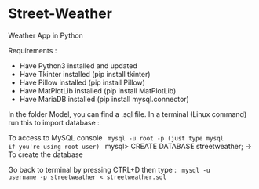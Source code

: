 # Street-Weather
Weather App in Python 

Requirements : 

- Have Python3 installed and updated
- Have Tkinter installed (pip install tkinter)
- Have Pillow installed (pip install Pillow)
- Have MatPlotLib installed (pip install MatPlotLib)
- Have MariaDB installed (pip install mysql.connector)

In the folder Model, you can find a .sql file.
In a terminal (Linux command) run this to import database :

To access to MySQL console
<code>
  mysql -u root -p (just type mysql if you're using root user)
</code>
mysql> CREATE DATABASE streetweather; -> To create the database

Go back to terminal by pressing CTRL+D then type :
<code>
  mysql -u username -p streetweather < streetweather.sql
</code>
